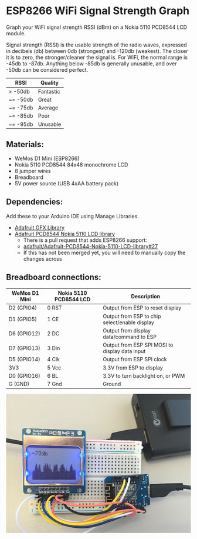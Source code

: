 # ESP8266 WiFi Signal Strength Graph

Graph your WiFi signal strength RSSI (dBm) on a Nokia 5110 PCD8544 LCD module.

Signal strength (RSSI) is the usable strength of the radio waves, expressed in decibels (db) between 0db (strongest) and -120db (weakest).
The closer it is to zero, the stronger/cleaner the signal is.
For WiFi, the normal range is -45db to -87db.
Anything below -85db is generally unusable, and over -50db can be considered perfect.

| RSSI     | Quality   |
| -------- | --------- |
| > -50db  | Fantastic |
| ~= -50db | Great     |
| ~= -75db | Average   |
| ~= -85db | Poor      |
| ~= -95db | Unusable  |


## Materials:

* WeMos D1 Mini (ESP8266)
* Nokia 5110 PCD8544 84x48 monochrome LCD
* 8 jumper wires
* Breadboard
* 5V power source (USB 4xAA battery pack)


## Dependencies:

Add these to your Arduino IDE using Manage Libraries.

* [Adafruit GFX Library](https://github.com/adafruit/Adafruit-GFX-Library)
* [Adafruit PCD8544 Nokia 5110 LCD library](https://github.com/adafruit/Adafruit-PCD8544-Nokia-5110-LCD-library)
  * There is a pull request that adds ESP8266 support:
  * [adafruit/Adafruit-PCD8544-Nokia-5110-LCD-library#27](https://github.com/adafruit/Adafruit-PCD8544-Nokia-5110-LCD-library/pull/27)
  * If this has not been merged yet, you will need to manually copy the changes across


## Breadboard connections:

| WeMos D1 Mini | Nokia 5110 PCD8544 LCD | Description                                    |
| ------------- | ---------------------- | ---------------------------------------------- |
| D2 (GPIO4)    | 0 RST                  | Output from ESP to reset display               |
| D1 (GPIO5)    | 1 CE                   | Output from ESP to chip select/enable display  |
| D6 (GPIO12)   | 2 DC                   | Output from display data/command to ESP        |
| D7 (GPIO13)   | 3 Din                  | Output from ESP SPI MOSI to display data input |
| D5 (GPIO14)   | 4 Clk                  | Output from ESP SPI clock                      |
| 3V3           | 5 Vcc                  | 3.3V from ESP to display                       |
| D0 (GPIO16)   | 6 BL                   | 3.3V to turn backlight on, or PWM              |
| G (GND)       | 7 Gnd                  | Ground                                         |

![Breadboard](breadboard.jpg)
